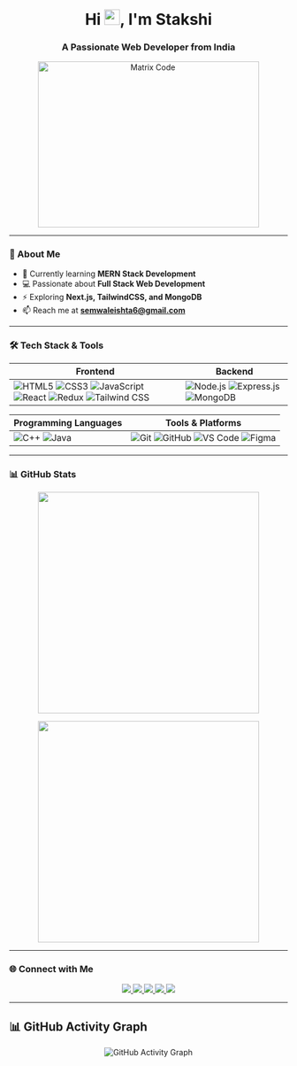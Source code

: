 <h1 align="center">Hi <img src="https://media.giphy.com/media/hvRJCLFzcasrR4ia7z/giphy.gif" width="28px" height="28px">, I'm Stakshi</h1>
<h3 align="center">A Passionate Web Developer from India</h3>

<p align="center">
  <img src="https://i.pinimg.com/originals/c7/c6/f7/c7c6f7e8b3506ea46261ab7b55fc9faf.gif" alt="Matrix Code" width="400" height="300"/>
</p>

---

### 🚀 About Me   
- 🌱 Currently learning **MERN Stack Development**  
- 💻 Passionate about **Full Stack Web Development**  
- ⚡ Exploring **Next.js, TailwindCSS, and MongoDB**  
- 📫 Reach me at **semwaleishta6@gmail.com**  

--- 

### 🛠 Tech Stack & Tools  

| **Frontend** | **Backend** |
|-------------|------------|
| ![HTML5](https://img.shields.io/badge/-HTML5-E34F26?logo=html5&logoColor=white&style=for-the-badge) ![CSS3](https://img.shields.io/badge/-CSS3-1572B6?logo=css3&logoColor=white&style=for-the-badge) ![JavaScript](https://img.shields.io/badge/-JavaScript-F7DF1E?logo=javascript&logoColor=black&style=for-the-badge) ![React](https://img.shields.io/badge/-React-61DAFB?logo=react&logoColor=black&style=for-the-badge) ![Redux](https://img.shields.io/badge/-Redux-764ABC?logo=redux&logoColor=white&style=for-the-badge) ![Tailwind CSS](https://img.shields.io/badge/-TailwindCSS-06B6D4?logo=tailwindcss&logoColor=white&style=for-the-badge) | ![Node.js](https://img.shields.io/badge/-Node.js-339933?logo=node.js&logoColor=white&style=for-the-badge) ![Express.js](https://img.shields.io/badge/-Express.js-000000?logo=express&logoColor=white&style=for-the-badge) ![MongoDB](https://img.shields.io/badge/-MongoDB-47A248?logo=mongodb&logoColor=white&style=for-the-badge) |

| **Programming Languages** | **Tools & Platforms** |
|---------------------------|----------------------|
| ![C++](https://img.shields.io/badge/-C++-00599C?logo=cplusplus&logoColor=white&style=for-the-badge) ![Java](https://img.shields.io/badge/-Java-007396?logo=java&logoColor=white&style=for-the-badge) | ![Git](https://img.shields.io/badge/-Git-F05032?logo=git&logoColor=white&style=for-the-badge) ![GitHub](https://img.shields.io/badge/-GitHub-181717?logo=github&logoColor=white&style=for-the-badge) ![VS Code](https://img.shields.io/badge/-VSCode-007ACC?logo=visualstudiocode&logoColor=white&style=for-the-badge) ![Figma](https://img.shields.io/badge/-Figma-F24E1E?logo=figma&logoColor=white&style=for-the-badge) |

---

### 📊 GitHub Stats  

<p align="center">
  <img src="https://github-readme-stats.vercel.app/api?username=stakshi301&show_icons=true&theme=radical" width="400"/>
</p>  

<p align="center">
  <img src="https://github-readme-stats.vercel.app/api/top-langs/?username=stakshi301&layout=compact&theme=radical" width="400"/>
</p>  

---

### 🌐 Connect with Me  
<p align="center">
  <a href="https://www.linkedin.com/in/stakshi-semwal-832226270/">
    <img src="https://img.shields.io/badge/-LinkedIn-0077B5?logo=linkedin&logoColor=white&style=for-the-badge" />
  </a>
  <a href="https://www.instagram.com/semwal_stakshi/">
    <img src="https://img.shields.io/badge/-Instagram-E4405F?logo=instagram&logoColor=white&style=for-the-badge" />
  </a>
  <a href="mailto:semwaleishta6@gmail.com">
    <img src="https://img.shields.io/badge/-Gmail-D14836?logo=gmail&logoColor=white&style=for-the-badge" />
  </a>
  <a href="https://discord.com/users/Uukiyo">
    <img src="https://img.shields.io/badge/-Discord-7289DA?logo=discord&logoColor=white&style=for-the-badge" />
  </a>
  <a href="https://leetcode.com/u/eishi/">
    <img src="https://img.shields.io/badge/-LeetCode-FFA116?logo=leetcode&logoColor=white&style=for-the-badge" />
</a>

</p>  

---

## 📊 GitHub Activity Graph
<p align="center">
  <img src="https://github-readme-activity-graph.vercel.app/graph?username=stakshi301&theme=react-dark&hide_border=true&area=true" alt="GitHub Activity Graph" />
</p>

